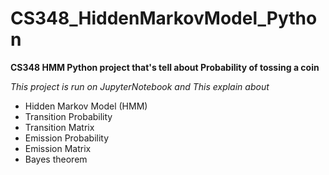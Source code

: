 # CS348_HiddenMarkovModel_Python

**CS348 HMM Python project that's tell about Probability of tossing a coin**

*This project is run on JupyterNotebook and This explain about*
* Hidden Markov Model (HMM)
* Transition Probability
* Transition Matrix
* Emission Probability
* Emission Matrix
* Bayes theorem
